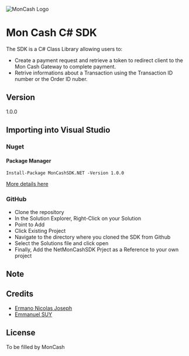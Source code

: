 
![MonCash Logo](https://bitbucket.org/moncashsdk/c-moncash-sdk/raw/f6329f078c0449a8f1781de8ccb7e4cecdde29f9/moncash.jpg)
# Mon Cash C# SDK

The SDK is a C# Class Library allowing users to:
* Create a payment request and retrieve a token to redirect client to the Mon Cash Gateway to complete payment.
* Retrive informations about a Transaction using the Transaction ID number or the Order ID nuber.

## Version
1.0.0

## Importing into Visual Studio
### Nuget
#### Package Manager
`Install-Package MonCashSDK.NET -Version 1.0.0`

[More details here](https://www.nuget.org/packages/MonCashSDK.NET/)

### GitHub
* Clone the repository
* In the Solution Explorer, Right-Click on your Solution
* Point to Add
* Click Existing Project
* Navigate to the directory where you cloned the SDK from Github
* Select the Solutions file and click open
* Finally, Add the NetMonCashSDK Prject as a Reference to your own project

## Note

## Credits

- [Ermano Nicolas Joseph](https://linkedin.com/in/jnermano)
- [Emmanuel SUY](http://www.linkedin.com/in/emmanuel-suy-11474277)

## License

To be filled by MonCash